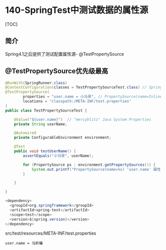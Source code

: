 # 140-SpringTest中测试数据的属性源

[TOC]

## 简介

Spring4.1之后提供了测试配置属性源- @TestPropertySource

## @TestPropertySource优先级最高

```java
@RunWith(SpringRunner.class)
@ContextConfiguration(classes = TestPropertySourceTest.class) // Spring 注解驱动测试注解
@TestPropertySource(
        properties = "user.name = 小马哥", // PropertySource(name=Inlined Test Properties)
        locations = "classpath:/META-INF/test.properties"
)
public class TestPropertySourceTest {

    @Value("${user.name}")  // "mercyblitz" Java System Properties
    private String userName;

    @Autowired
    private ConfigurableEnvironment environment;

    @Test
    public void testUserName() {
        assertEquals("小马哥", userName);

        for (PropertySource ps : environment.getPropertySources()) {
            System.out.printf("PropertySource(name=%s) 'user.name' 属性：%s\n", ps.getName(), ps.getProperty("user.name"));
        }

    }

}

```

```java
<dependency>
  <groupId>org.springframework</groupId>
  <artifactId>spring-test</artifactId>
  <scope>test</scope>
  <version>${spring.version}</version>
</dependency>
```

src/test/resources/META-INF/test.properties

```
user.name = 马昕曦
```

